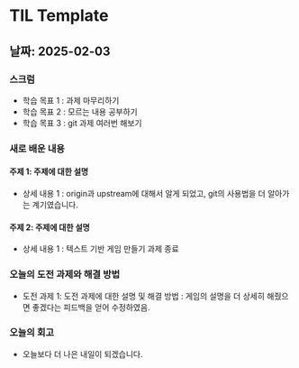 # TIL Template

## 날짜: 2025-02-03

### 스크럼
- 학습 목표 1 : 과제 마무리하기
- 학습 목표 2 : 모르는 내용 공부하기
- 학습 목표 3 : git 과제 여러번 해보기

### 새로 배운 내용
#### 주제 1: 주제에 대한 설명
- 상세 내용 1 : origin과 upstream에 대해서 알게 되었고, git의 사용법을 더 알아가는 계기였습니다.

#### 주제 2: 주제에 대한 설명
- 상세 내용 1 : 텍스트 기반 게임 만들기 과제 종료

### 오늘의 도전 과제와 해결 방법
- 도전 과제 1: 도전 과제에 대한 설명 및 해결 방법 : 게임의 설명을 더 상세히 해줬으면 좋겠다는 피드백을 얻어 수정하였음.

### 오늘의 회고
- 오늘보다 더 나은 내일이 되겠습니다.

